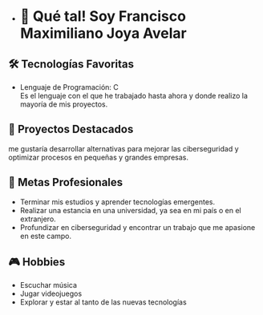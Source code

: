 - # 👋 Qué tal! Soy Francisco Maximiliano Joya Avelar

## 🛠️ Tecnologías Favoritas
- Lenguaje de Programación: C  
  Es el lenguaje con el que he trabajado hasta ahora y donde realizo la mayoría de mis proyectos.

## 🚀 Proyectos Destacados
 me gustaría desarrollar alternativas para mejorar las ciberseguridad y optimizar procesos en pequeñas y grandes empresas.

## 🎯 Metas Profesionales
- Terminar mis estudios y aprender tecnologías emergentes.
- Realizar una estancia en una universidad, ya sea en mi país o en el extranjero.
- Profundizar en ciberseguridad y encontrar un trabajo que me apasione en este campo.

## 🎮 Hobbies
- Escuchar música
- Jugar videojuegos
- Explorar y estar al tanto de las nuevas tecnologías

